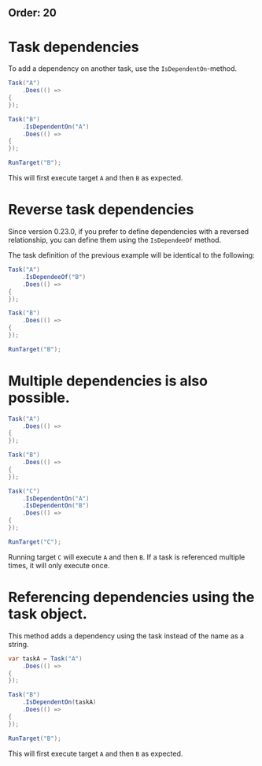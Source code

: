 Order: 20
---
# Task dependencies

To add a dependency on another task, use the `IsDependentOn`-method.

```csharp
Task("A")
    .Does(() =>
{
});

Task("B")
    .IsDependentOn("A")
    .Does(() =>
{
});

RunTarget("B");
```

This will first execute target `A` and then `B` as expected.


# Reverse task dependencies

Since version 0.23.0, if you prefer to define dependencies with a reversed relationship, you can define them using the `IsDependeeOf` method.

The task definition of the previous example will be identical to the following:

```csharp
Task("A")
    .IsDependeeOf("B")
    .Does(() =>
{
});

Task("B")
    .Does(() =>
{
});

RunTarget("B");
```

# Multiple dependencies is also possible.

```csharp
Task("A")
    .Does(() =>
{
});

Task("B")
    .Does(() =>
{
});

Task("C")
    .IsDependentOn("A")
    .IsDependentOn("B")
    .Does(() =>
{
});

RunTarget("C");
```

Running target `C` will execute `A` and then `B`. If a task is referenced multiple times, it will only execute once.

# Referencing dependencies using the task object.

This method adds a dependency using the task instead of the name as a string.

```csharp
var taskA = Task("A")
    .Does(() =>
{
});

Task("B")
    .IsDependentOn(taskA)
    .Does(() =>
{
});

RunTarget("B");
```

This will first execute target `A` and then `B` as expected.
